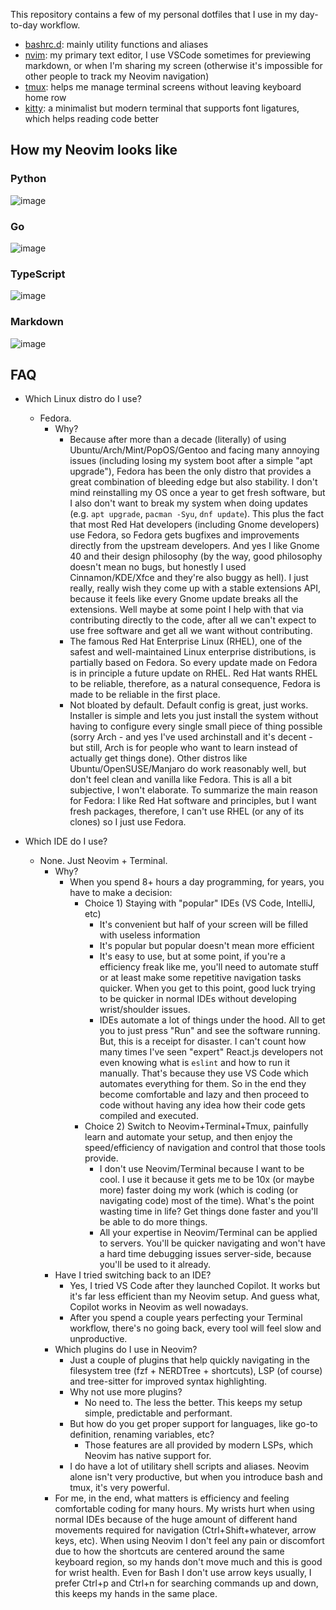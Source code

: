 This repository contains a few of my personal dotfiles that I use in my day-to-day workflow.

- [bashrc.d](./bashrc.d): mainly utility functions and aliases
- [nvim](./nvim): my primary text editor, I use VSCode sometimes for previewing markdown, or when I'm sharing my screen (otherwise it's impossible for other people to track my Neovim navigation)
- [tmux](./tmux): helps me manage terminal screens without leaving keyboard home row
- [kitty](./kitty): a minimalist but modern terminal that supports font ligatures, which helps reading code better

## How my Neovim looks like

### Python
![image](https://github.com/yuriescl/dotfiles/assets/26092447/a0215f98-a8e0-40ca-9bf2-7b71dcf2e40d)

### Go
![image](https://github.com/yuriescl/dotfiles/assets/26092447/5c11af10-00d8-43ff-b926-bfddef3a1479)

### TypeScript
![image](https://github.com/yuriescl/dotfiles/assets/26092447/06dd02f2-6703-4588-8ce7-4a57925d05f6)

### Markdown
![image](https://github.com/yuriescl/dotfiles/assets/26092447/fb7e8213-e2d6-4088-8526-1f812db0b62e)


## FAQ

- Which Linux distro do I use?
  - Fedora.
    - Why?
      - Because after more than a decade (literally) of using Ubuntu/Arch/Mint/PopOS/Gentoo and facing many annoying issues (including losing my system boot after a simple "apt upgrade"), Fedora has been the only distro that provides a great combination of bleeding edge but also stability. I don't mind reinstalling my OS once a year to get fresh software, but I also don't want to break my system when doing updates (e.g. `apt upgrade`, `pacman -Syu`, `dnf update`). This plus the fact that most Red Hat developers (including Gnome developers) use Fedora, so Fedora gets bugfixes and improvements directly from the upstream developers. And yes I like Gnome 40 and their design philosophy (by the way, good philosophy doesn't mean no bugs, but honestly I used Cinnamon/KDE/Xfce and they're also buggy as hell). I just really, really wish they come up with a stable extensions API, because it feels like every Gnome update breaks all the extensions. Well maybe at some point I help with that via contributing directly to the code, after all we can't expect to use free software and get all we want without contributing.
      - The famous Red Hat Enterprise Linux (RHEL), one of the safest and well-maintained Linux enterprise distributions, is partially based on Fedora. So every update made on Fedora is in principle a future update on RHEL. Red Hat wants RHEL to be reliable, therefore, as a natural consequence, Fedora is made to be reliable in the first place.
      - Not bloated by default. Default config is great, just works. Installer is simple and lets you just install the system without having to configure every single small piece of thing possible (sorry Arch - and yes I've used archinstall and it's decent - but still, Arch is for people who want to learn instead of actually get things done). Other distros like Ubuntu/OpenSUSE/Manjaro do work reasonably well, but don't feel clean and vanilla like Fedora. This is all a bit subjective, I won't elaborate. To summarize the main reason for Fedora: I like Red Hat software and principles, but I want fresh packages, therefore, I can't use RHEL (or any of its clones) so I just use Fedora.

- Which IDE do I use?
  - None. Just Neovim + Terminal.
    - Why?
      - When you spend 8+ hours a day programming, for years, you have to make a decision:
        - Choice 1) Staying with "popular" IDEs (VS Code, IntelliJ, etc)
          - It's convenient but half of your screen will be filled with useless information
          - It's popular but popular doesn't mean more efficient
          - It's easy to use, but at some point, if you're a efficiency freak like me, you'll need to automate stuff or at least make some repetitive navigation tasks quicker. When you get to this point, good luck trying to be quicker in normal IDEs without developing wrist/shoulder issues.
          - IDEs automate a lot of things under the hood. All to get you to just press "Run" and see the software running. But, this is a receipt for disaster. I can't count how many times I've seen "expert" React.js developers not even knowing what is `eslint` and how to run it manually. That's because they use VS Code which automates everything for them. So in the end they become comfortable and lazy and then proceed to code without having any idea how their code gets compiled and executed.
        - Choice 2) Switch to Neovim+Terminal+Tmux, painfully learn and automate your setup, and then enjoy the speed/efficiency of navigation and control that those tools provide.
          - I don't use Neovim/Terminal because I want to be cool. I use it because it gets me to be 10x (or maybe more) faster doing my work (which is coding (or navigating code) most of the time). What's the point wasting time in life? Get things done faster and you'll be able to do more things.
          - All your expertise in Neovim/Terminal can be applied to servers. You'll be quicker navigating and won't have a hard time debugging issues server-side, because you'll be used to it already.
    - Have I tried switching back to an IDE?
      - Yes, I tried VS Code after they launched Copilot. It works but it's far less efficient than my Neovim setup. And guess what, Copilot works in Neovim as well nowadays.
      - After you spend a couple years perfecting your Terminal workflow, there's no going back, every tool will feel slow and unproductive.
    - Which plugins do I use in Neovim?
      - Just a couple of plugins that help quickly navigating in the filesystem tree (fzf + NERDTree + shortcuts), LSP (of course) and tree-sitter for improved syntax highlighting.
      - Why not use more plugins?
        - No need to. The less the better. This keeps my setup simple, predictable and performant.
      - But how do you get proper support for languages, like go-to definition, renaming variables, etc?
        - Those features are all provided by modern LSPs, which Neovim has native support for.
      - I do have a lot of utilitary shell scripts and aliases. Neovim alone isn't very productive, but when you introduce bash and tmux, it's very powerful.
    - For me, in the end, what matters is efficiency and feeling comfortable coding for many hours. My wrists hurt when using normal IDEs because of the huge amount of different hand movements required for navigation (Ctrl+Shift+whatever, arrow keys, etc). When using Neovim I don't feel any pain or discomfort due to how the shortcuts are centered around the same keyboard region, so my hands don't move much and this is good for wrist health. Even for Bash I don't use arrow keys usually, I prefer Ctrl+p and Ctrl+n for searching commands up and down, this keeps my hands in the same place.
